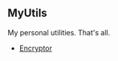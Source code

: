 ## MyUtils

My personal utilities. That's all.

- [Encryptor](https://ericsalim.github.io/myutils/encrypt-aes.html)

